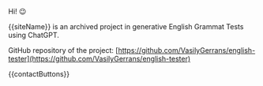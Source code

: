 Hi! 😉

{{siteName}} is an archived project in generative English Grammat Tests using ChatGPT.

GitHub repository of the project: [https://github.com/VasilyGerrans/english-tester](https://github.com/VasilyGerrans/english-tester)

{{contactButtons}} 
